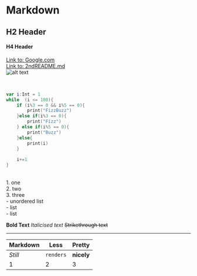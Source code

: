 # Markdown

## H2 Header
#### H4 Header
[Link to: Google.com](https://www.google.com/)
<br/>
[Link to: 2ndREADME.md](https://github.com/rfrfkb/Markdown/blob/master/2ndREADME.md)
<br/>
![alt text](https://github.com/rfrfkb/Markdown/blob/master/Truman_the_Tiger_logo.png)

<br/>

```swift
var i:Int = 1
while  (i <= 100){
    if (i%3 == 0 && i%5 == 0){
        print("FizzBuzz")
    }else if(i%3 == 0){
        print("Fizz")
    } else if(i%5 == 0){
        print("Buzz")
    }else{
        print(i)
    }
    
    i+=1
}
```
<br/>
1. one <br/>
2. two <br/>
3. three
<br/>
- unordered list<br/>
- list<br/>
- list
<br/>

**Bold Text**
*Italicised text*
~~Strikethrough text~~
***
Markdown | Less | Pretty
--- | --- | ---
*Still* | `renders` | **nicely**
1 | 2 | 3
